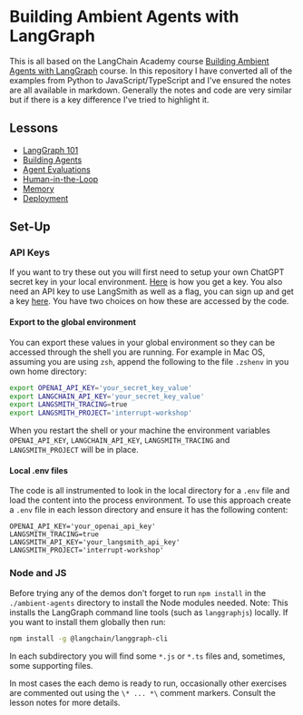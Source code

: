 # Building Ambient Agents with LangGraph
This is all based on the LangChain Academy course [Building Ambient Agents with LangGraph](https://academy.langchain.com/courses/take/ambient-agents/) course. In this repository I have converted all of the examples from Python to JavaScript/TypeScript and I've ensured the notes are all available in markdown. Generally the notes and code are very similar but if there is a key difference I've tried to highlight it.

## Lessons
- [LangGraph 101](./01_LangGraph_101/notes.md)
- [Building Agents](./02_building_agents/notes.md)
- [Agent Evaluations](./03_agent_evaluation/notes.md)
- [Human-in-the-Loop](./04-human_in_the_loop/notes.md)
- [Memory](./05-memory/notes.md)
- [Deployment](./06-deployment/notes.md)

## Set-Up
### API Keys
If you want to try these out you will first need to setup your own ChatGPT secret key in your local environment. [Here](https://chatgpt.en.obiscr.com/blog/posts/2023/How-to-get-api-key/) is how you get a key. You also need an API key to use LangSmith as well as a flag, you can sign up and get a key [here](https://smith.langchain.com). You have two choices on how these are accessed by the code.
#### Export to the global environment
You can export these values in your global environment so they can be accessed through the shell you are running. For example in Mac OS, assuming you are using `zsh`, append the following to the file `.zshenv` in you own home directory:
```sh
export OPENAI_API_KEY='your_secret_key_value'
export LANGCHAIN_API_KEY='your_secret_key_value'
export LANGSMITH_TRACING=true
export LANGSMITH_PROJECT='interrupt-workshop'
```
When you restart the shell or your machine the environment variables `OPENAI_API_KEY`, `LANGCHAIN_API_KEY`, `LANGSMITH_TRACING` and `LANGSMITH_PROJECT` will be in place.
#### Local .env files
The code is all instrumented to look in the local directory for a `.env` file and load the content into the process environment. To use this approach create a `.env` file in each lesson directory and ensure it has the following content:
```
OPENAI_API_KEY='your_openai_api_key'
LANGSMITH_TRACING=true
LANGSMITH_API_KEY='your_langsmith_api_key'
LANGSMITH_PROJECT='interrupt-workshop'
```
### Node and JS
Before trying any of the demos don't forget to run `npm install` in the `./ambient-agents` directory to install the Node modules needed. Note: This installs the LangGraph command line tools (such as `langgraphjs`) locally. If you want to install them globally then run:
```sh
npm install -g @langchain/langgraph-cli
```

In each subdirectory you will find some `*.js` or `*.ts` files and, sometimes, some supporting files.

In most cases the each demo is ready to run, occasionally other exercises are commented out using the `\* ... *\` comment markers. Consult the lesson notes for more details.
